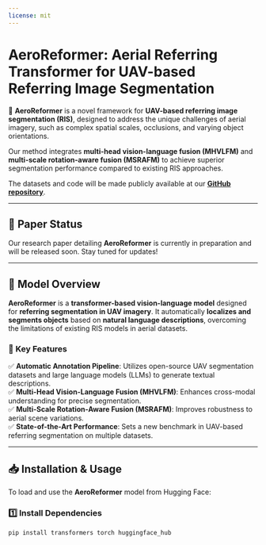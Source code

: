 ```yaml
---
license: mit
---
```


# **AeroReformer: Aerial Referring Transformer for UAV-based Referring Image Segmentation**

🚀 **AeroReformer** is a novel framework for **UAV-based referring image segmentation (RIS)**, designed to address the unique challenges of aerial imagery, such as complex spatial scales, occlusions, and varying object orientations.  

Our method integrates **multi-head vision-language fusion (MHVLFM)** and **multi-scale rotation-aware fusion (MSRAFM)** to achieve superior segmentation performance compared to existing RIS approaches.  

The datasets and code will be made publicly available at our **[GitHub repository](https://github.com/lironui/UAV-RS)**.

---

## **📝 Paper Status**
Our research paper detailing **AeroReformer** is currently in preparation and will be released soon. Stay tuned for updates!  

---

## **📌 Model Overview**
**AeroReformer** is a **transformer-based vision-language model** designed for **referring segmentation in UAV imagery**. It automatically **localizes and segments objects** based on **natural language descriptions**, overcoming the limitations of existing RIS models in aerial datasets.  

### **🔹 Key Features**
✅ **Automatic Annotation Pipeline**: Utilizes open-source UAV segmentation datasets and large language models (LLMs) to generate textual descriptions.  
✅ **Multi-Head Vision-Language Fusion (MHVLFM)**: Enhances cross-modal understanding for precise segmentation.  
✅ **Multi-Scale Rotation-Aware Fusion (MSRAFM)**: Improves robustness to aerial scene variations.  
✅ **State-of-the-Art Performance**: Sets a new benchmark in UAV-based referring segmentation on multiple datasets.  

---

## **📥 Installation & Usage**
To load and use the **AeroReformer** model from Hugging Face:  

### **1️⃣ Install Dependencies**
```bash
pip install transformers torch huggingface_hub
